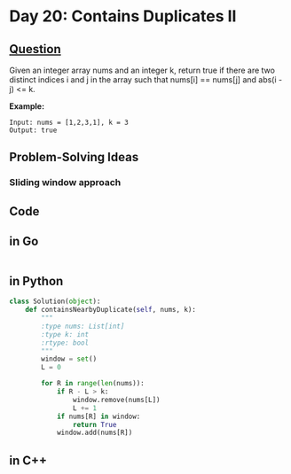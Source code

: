 # Day 20: Contains Duplicates II

## [Question](https://leetcode.com/problems/contains-duplicate-ii/)

Given an integer array nums and an integer k, return true if there are two distinct indices i and j in the array such that nums[i] == nums[j] and abs(i - j) <= k.

**Example:**

```
Input: nums = [1,2,3,1], k = 3
Output: true
```

## Problem-Solving Ideas
### Sliding window approach

## Code
## in Go 

``` Go

```

## in Python
``` python
class Solution(object):
    def containsNearbyDuplicate(self, nums, k):
        """
        :type nums: List[int]
        :type k: int
        :rtype: bool
        """
        window = set()
        L = 0

        for R in range(len(nums)):
            if R - L > k:
                window.remove(nums[L])
                L += 1
            if nums[R] in window:
                return True
            window.add(nums[R])
```

## in C++
``` C++

```



